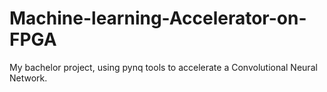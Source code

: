 # Machine-learning-Accelerator-on-FPGA

My bachelor project, using pynq tools to accelerate a Convolutional Neural Network.
